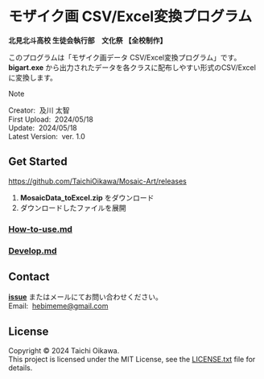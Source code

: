 # モザイク画 CSV/Excel変換プログラム
**北見北斗高校 生徒会執行部&emsp;文化祭 【全校制作】**

このプログラムは「モザイク画データ CSV/Excel変換プログラム」です。
**bigart.exe** から出力されたデータを各クラスに配布しやすい形式のCSV/Excelに変換します。

> [!NOTE]
> Creator:&nbsp;&nbsp;及川 太智<br>
> First Upload:&nbsp;&nbsp;2024/05/18<br>
> Update:&nbsp;&nbsp;2024/05/18<br>
> Latest Version:&nbsp;&nbsp;ver. 1.0


## Get Started
https://github.com/TaichiOikawa/Mosaic-Art/releases

1. **MosaicData_toExcel.zip** をダウンロード
2. ダウンロードしたファイルを展開

### [How-to-use.md](/documents/How-to-use.md)
### [Develop.md](/documents/Develop.md)


## Contact
[**issue**](https://github.com/TaichiOikawa/Mosaic-Art/issues) またはメールにてお問い合わせください。<br>
Email:&nbsp;&nbsp;hebimeme@gmail.com


## License
Copyright © 2024 Taichi Oikawa.<br>
This project is licensed under the MIT License, see the [LICENSE.txt](/LICENSE.txt) file for details.
